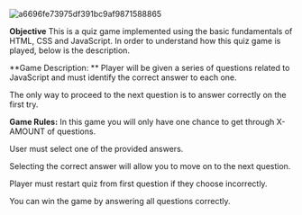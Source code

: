 ![a6696fe73975df391bc9af9871588865](https://user-images.githubusercontent.com/107282884/224126307-ecb20668-dc32-43a3-b502-032377383f9f.png)

**Objective**
 This is a quiz game implemented using the basic fundamentals of HTML, CSS and JavaScript. 
 In order to understand how this quiz game is played, below is the description.

**Game Description: **
Player will be given a series of questions related to JavaScript and must identify the correct answer to each one. 

The only way to proceed to the next question is to answer correctly on the first try.


**Game Rules:**
 In this game you will only have one chance to get through X-AMOUNT of questions.
 
 User must select one of the provided answers.

 Selecting the correct answer will allow you to move on to the next question.

 Player must restart quiz from first question if they choose incorrectly. 

 You can win the game by answering all questions correctly.

